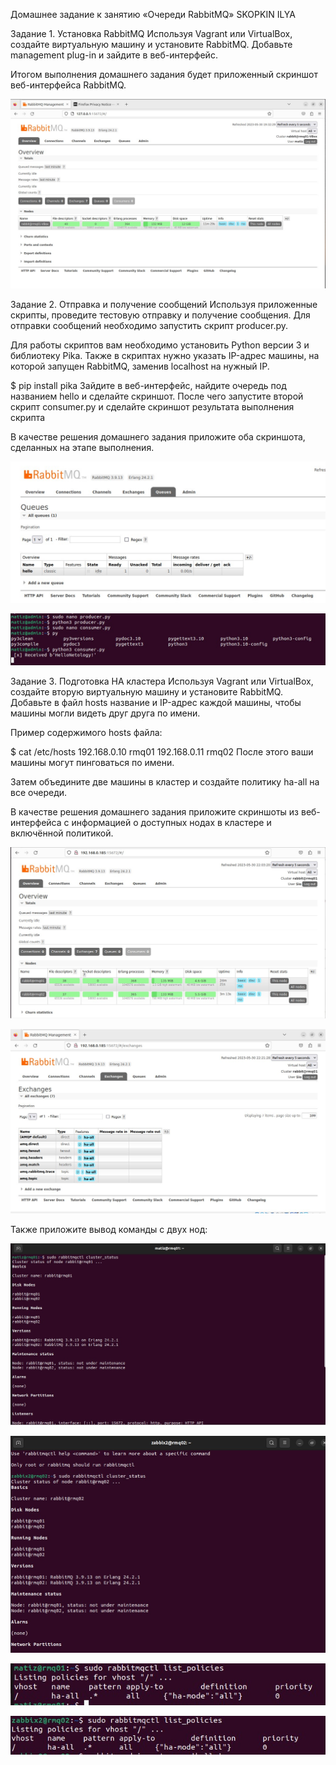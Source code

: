 Домашнее задание к занятию «Очереди RabbitMQ»   SKOPKIN ILYA


Задание 1. Установка RabbitMQ
Используя Vagrant или VirtualBox, создайте виртуальную машину и установите RabbitMQ. Добавьте management plug-in и зайдите в веб-интерфейс.

Итогом выполнения домашнего задания будет приложенный скриншот веб-интерфейса RabbitMQ.

![alt text](https://github.com/matiz86/git_hw-11-4/blob/main/Screenshot_1.jpg)

Задание 2. Отправка и получение сообщений
Используя приложенные скрипты, проведите тестовую отправку и получение сообщения. Для отправки сообщений необходимо запустить скрипт producer.py.

Для работы скриптов вам необходимо установить Python версии 3 и библиотеку Pika. Также в скриптах нужно указать IP-адрес машины, на которой запущен RabbitMQ, заменив localhost на нужный IP.

$ pip install pika
Зайдите в веб-интерфейс, найдите очередь под названием hello и сделайте скриншот. После чего запустите второй скрипт consumer.py и сделайте скриншот результата выполнения скрипта

В качестве решения домашнего задания приложите оба скриншота, сделанных на этапе выполнения.

![alt text](https://github.com/matiz86/git_hw-11-4/blob/main/Screenshot_2.jpg)

![alt text](https://github.com/matiz86/git_hw-11-4/blob/main/Screenshot_3.jpg)

Задание 3. Подготовка HA кластера
Используя Vagrant или VirtualBox, создайте вторую виртуальную машину и установите RabbitMQ. Добавьте в файл hosts название и IP-адрес каждой машины, чтобы машины могли видеть друг друга по имени.

Пример содержимого hosts файла:

$ cat /etc/hosts
192.168.0.10 rmq01
192.168.0.11 rmq02
После этого ваши машины могут пинговаться по имени.

Затем объедините две машины в кластер и создайте политику ha-all на все очереди.

В качестве решения домашнего задания приложите скриншоты из веб-интерфейса с информацией о доступных нодах в кластере и включённой политикой.

![alt text](https://github.com/matiz86/git_hw-11-4/blob/main/Screenshot_6.jpg)


![alt text](https://github.com/matiz86/git_hw-11-4/blob/main/Screenshot_9.jpg)


Также приложите вывод команды с двух нод: 

![alt text](https://github.com/matiz86/git_hw-11-4/blob/main/Screenshot_4.jpg)

![alt text](https://github.com/matiz86/git_hw-11-4/blob/main/Screenshot_5.jpg)

![alt text](https://github.com/matiz86/git_hw-11-4/blob/main/Screenshot_7.jpg)

![alt text](https://github.com/matiz86/git_hw-11-4/blob/main/Screenshot_8.jpg)
